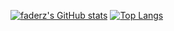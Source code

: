 [![faderz's GitHub stats](https://readmestats-h1ei.vercel.app/api?username=faderzz&theme=transparent&include_all_commits=true)](#)
[![Top Langs](https://readmestats-h1ei.vercel.app//api/top-langs/?username=faderzz&layout=compact&theme=transparent&langs_count=8)](#)
